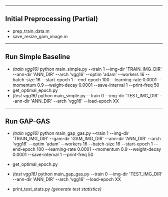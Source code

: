 -----
Initial Preprocessing (Partial)
-----
* prep\_train\_data.m
* save\_resize\_gam\_image.m

-----
Run Simple Baseline
-----
* _(train vgg16)_ python main_simple.py --train 1 --img-dir 'TRAIN\_IMG\_DIR' --ann-dir 'ANN\_DIR' --arch 'vgg16' --optim 'adam' --workers 16 --batch-size 16 --start-epoch 1 --end-epoch 100 --learning-rate 0.0001 --momentum 0.9 --weight-decay 0.0001 --save-interval 1 --print-freq 50
* get\_optimal\_epoch.py
* _(test vgg16)_ python main\_simple.py --train 0 --img-dir 'TEST\_IMG\_DIR' --ann-dir 'ANN\_DIR' --arch 'vgg16' --load-epoch XX

-----
Run GAP-GAS
-----
* _(train vgg16)_ python main\_gap\_gas.py --train 1 --img-dir 'TRAIN\_IMG\_DIR' --gam-dir 'GAM\_IMG\_DIR' --ann-dir 'ANN\_DIR' --arch 'vgg16' --optim 'adam' --workers 16 --batch-size 16 --start-epoch 1 --end-epoch 100 --learning-rate 0.0001 --momentum 0.9 --weight-decay 0.0001 --save-interval 1 --print-freq 50
* get\_optimal\_epoch.py
* _(test vgg16)_ python main\_gap\_gas.py --train 0 --img-dir 'TEST\_IMG\_DIR' --ann-dir 'ANN\_DIR' --arch 'vgg16' --load-epoch XX

* print\_test\_stats.py _(generate test statistics)_
